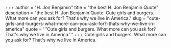 +++
author = "H. Jon Benjamin"
title = "the best H. Jon Benjamin Quote"
description = "the best H. Jon Benjamin Quote: Cute girls and burgers. What more can you ask for? That's why we live in America."
slug = "cute-girls-and-burgers-what-more-can-you-ask-for?-thats-why-we-live-in-america"
quote = '''Cute girls and burgers. What more can you ask for? That's why we live in America.'''
+++
Cute girls and burgers. What more can you ask for? That's why we live in America.
